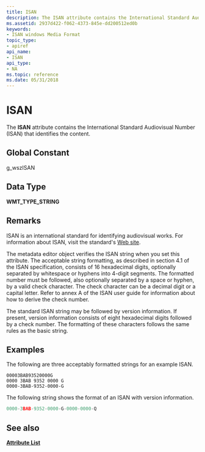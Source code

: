 ```yaml
---
title: ISAN
description: The ISAN attribute contains the International Standard Audiovisual Number (ISAN) that identifies the content.
ms.assetid: 2937d422-f062-4373-845e-dd200512ed0b
keywords:
- ISAN windows Media Format
topic_type:
- apiref
api_name:
- ISAN
api_type:
- NA
ms.topic: reference
ms.date: 05/31/2018
---
```


# ISAN

The **ISAN** attribute contains the International Standard Audiovisual Number (ISAN) that identifies the content.

## Global Constant

g\_wszISAN

## Data Type

**WMT\_TYPE\_STRING**

## Remarks

ISAN is an international standard for identifying audiovisual works. For information about ISAN, visit the standard's [Web site](https://www.isan.org/).

The metadata editor object verifies the ISAN string when you set this attribute. The acceptable string formatting, as described in section 4.1 of the ISAN specification, consists of 16 hexadecimal digits, optionally separated by whitespace or hyphens into 4-digit segments. The formatted number must be followed, also optionally separated by a space or hyphen, by a valid check character. The check character can be a decimal digit or a capital letter. Refer to annex A of the ISAN user guide for information about how to derive the check number.

The standard ISAN string may be followed by version information. If present, version information consists of eight hexadecimal digits followed by a check number. The formatting of these characters follows the same rules as the basic string.

## Examples

The following are three acceptably formatted strings for an example ISAN.


```
00003BAB93520000G
0000 3BAB 9352 0000 G
0000-3BAB-9352-0000-G
```



The following string shows the format of an ISAN with version information.


```C++
0000-3BAB-9352-0000-G-0000-0000-Q
```



## See also

<dl> <dt>

[**Attribute List**](attribute-list.md)
</dt> </dl>

 

 




